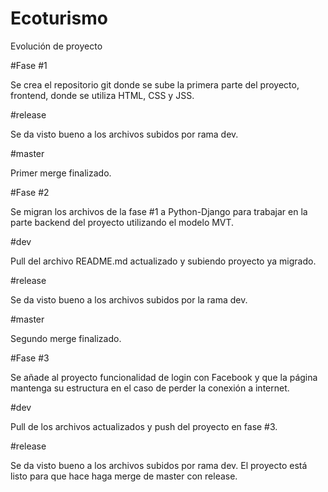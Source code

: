 # Ecoturismo
Evolución de proyecto


#Fase #1

Se crea el repositorio git donde se sube la primera parte del proyecto, frontend, donde se utiliza HTML, CSS y JSS.


#release

Se da visto bueno a los archivos subidos por rama dev.


#master

Primer merge finalizado.


#Fase #2

Se migran los archivos de la fase #1 a Python-Django para trabajar en la parte backend del proyecto utilizando el modelo MVT. 


#dev

Pull del archivo README.md actualizado y subiendo proyecto ya migrado.


#release

Se da visto bueno a los archivos subidos por la rama dev.


#master

Segundo merge finalizado.

#Fase #3

Se añade al proyecto funcionalidad de login con Facebook y que la página mantenga su estructura en el caso de perder la conexión a internet.

#dev

Pull de los archivos actualizados y push del proyecto en fase #3.

#release

Se da visto bueno a los archivos subidos por rama dev. El proyecto está listo para que hace haga merge de master con release.